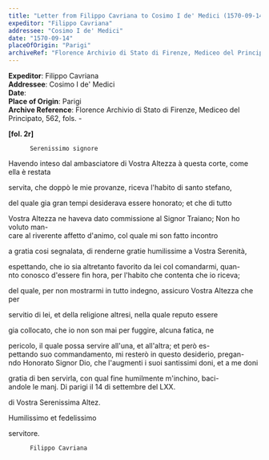 ```yaml
---
title: "Letter from Filippo Cavriana to Cosimo I de' Medici (1570-09-14)"
expeditor: "Filippo Cavriana"
addressee: "Cosimo I de' Medici"
date: "1570-09-14"
placeOfOrigin: "Parigi"
archiveRef: "Florence Archivio di Stato di Firenze, Mediceo del Principato, 562, fols. -"
---
```


**Expeditor**: Filippo Cavriana  
**Addressee**: Cosimo I de' Medici  
**Date**:   
**Place of Origin**: Parigi  
**Archive Reference**: Florence Archivio di Stato di Firenze, Mediceo del Principato, 562, fols. -  


    
      
        
**[fol. 2r]**

        
          Serenissimo signore
        


        
            
Havendo inteso dal ambasciatore di Vostra Altezza à questa corte, come ella è restata
            
servita, che doppò le mie provanze, riceva l'habito di santo stefano,
            
del quale gia gran tempi desiderava essere honorato; et che di tutto
            
Vostra Altezza ne haveva dato commissione al Signor Traiano; Non ho voluto man-  
care al riverente affetto d'animo, col quale mi son fatto incontro
            
a gratia cosi segnalata, di renderne gratie humilissime a Vostra Serenità,
            
espettando, che io sia altretanto favorito da lei col comandarmi, quan-  
nto conosco d'essere fin hora, per l'habito che contenta che io riceva;
            
del quale, per non mostrarmi in tutto indegno, assicuro Vostra Altezza che per
            
servitio di lei, et della religione altresi, nella quale reputo essere
            
gia collocato, che io non son mai per fuggire, alcuna fatica, ne
            
pericolo, il quale possa servire all'una, et all'altra; et però es-  
pettando suo commandamento, mi resterò in questo desiderio, pregan-  
ndo Honorato Signor Dio, che l'augmenti i suoi santissimi doni, et a me doni
            
gratia di ben servirla, con qual fine humilmente m'inchino, baci-  
andole le manj. Di parigi il 14 di settembre del LXX.
        


        
            
di Vostra Serenissima Altez.
            
Humilissimo et fedelissimo
            
servitore.
            

          Filippo Cavriana
        


      
    
  